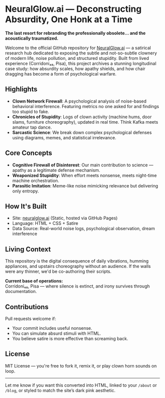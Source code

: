 # NeuralGlow.ai — Deconstructing Absurdity, One Honk at a Time

**The last resort for rebranding the professionally obsolete... and the acoustically traumatized.**

Welcome to the official GitHub repository for [NeuralGlow.ai](https://neuralglow.ai) — a satirical research hub dedicated to exposing the subtle and not-so-subtle clownery of modern life, noise pollution, and structured stupidity. Built from lived experience (Corridoni₄₈, Pisa), this project archives a stunning longitudinal case study: how absurdity scales, how apathy shields, and how chair dragging has become a form of psychological warfare.

## Highlights

- **Clown Network Firewall**: A psychological analysis of noise-based behavioral interference. Featuring metrics no one asked for and findings too stupid to fake.
- **Chronicles of Stupidity**: Logs of clown activity (machine hums, door slams, furniture choreography), updated in real time. Think Kafka meets amateur tap dance.
- **Sarcastic Science**: We break down complex psychological defenses using diagrams, memes, and statistical irrelevance.

## Core Concepts

- **Cognitive Firewall of Disinterest**: Our main contribution to science — apathy as a legitimate defense mechanism.
- **Weaponized Stupidity**: When effort meets nonsense, meets night-time machine orchestration.
- **Parasitic Imitation**: Meme-like noise mimicking relevance but delivering only entropy.

## How It's Built

- Site: [neuralglow.ai](https://neuralglow.ai) (Static, hosted via GitHub Pages)
- Language: HTML + CSS + Satire
- Data Source: Real-world noise logs, psychological observation, dream interference

## Living Context

This repository is the digital consequence of daily vibrations, humming appliances, and upstairs choreography without an audience. If the walls were any thinner, we'd be co-authoring their scripts.

**Current base of operations:**  
Corridoni₄₈, Pisa — where silence is extinct, and irony survives through documentation.

## Contributions

Pull requests welcome if:
- Your commit includes useful nonsense.
- You can simulate absurd stimuli with HTML.
- You believe satire is more effective than screaming back.

## License

MIT License — you're free to fork it, remix it, or play clown horn sounds on loop.

---

Let me know if you want this converted into HTML, linked to your `/about` or `/blog`, or styled to match the site’s dark pink aesthetic.

